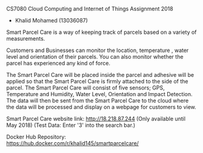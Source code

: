 CS7080 Cloud Computing and Internet of Things Assignment 2018
- Khalid Mohamed (13036087)

Smart Parcel Care is a way of keeping track of parcels based on a variety of measurements. 

Customers and Businesses can monitor the location, temperature , water level and orientation of their parcels. You can also monitor whether the parcel has experienced any kind of force.

The Smart Parcel Care will be placed inside the parcel and adhesive will be applied so that the Smart Parcel Care is firmly attached to the side of the parcel. The Smart Parcel Care will consist of five sensors; GPS, Temperature and Humidity, Water Level, Orientation and Impact Detection. The data will then be sent from the Smart Parcel Care to the cloud where the data will be processed and display on a webpage for customers to view.

Smart Parcel Care website link: http://18.218.87.244 (Only available until May 2018) 
(Test Data: Enter '3' into the search bar.)

Docker Hub Repository: https://hub.docker.com/r/khalid145/smartparcelcare/